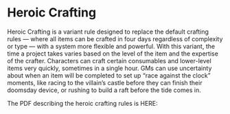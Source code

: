 # Heroic Crafting

Heroic Crafting is a variant rule designed to replace the
default crafting rules — where all items can be crafted in four
days regardless of complexity or type — with a system more
flexible and powerful.
With this variant, the time a project takes varies based
on the level of the item and the expertise of the crafter.
Characters can craft certain consumables and lower-level
items very quickly, sometimes in a single hour. GMs can use
uncertainty about when an item will be completed to set up
“race against the clock” moments, like racing to the villain’s
castle before they can finish their doomsday device, or rushing
to build a raft before the tide comes in.

The PDF describing the heroic crafting rules is HERE: 
<resource src="../images/Heroic Crafting rules.PDF"/>